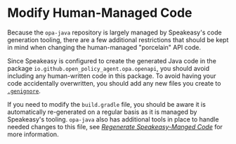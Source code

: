# Modify Human-Managed Code

Because the `opa-java` repository is largely managed by Speakeasy's code generation tooling, there are a few additional restrictions that should be kept in mind when changing the human-managed "porcelain" API code.

Since Speakeasy is configured to create the generated Java code in the package `io.github.open_policy_agent.opa.openapi`, you should avoid including any human-written code in this package. To avoid having your code accidentally overwritten, you should add any new files you create to [`.genignore`](https://github.com/open-policy-agent/opa-java/blob/main/.genignore).

If you need to modify the `build.gradle` file, you should be aware it is automatically re-generated on a regular basis as it is managed by Speakeasy's tooling. `opa-java` also has additional tools in place to handle needed changes to this file, see [*Regenerate Speakeasy-Manged Code*](./change-speakeasy.md) for more information.
